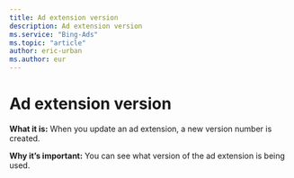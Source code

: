 ```yaml
---
title: Ad extension version
description: Ad extension version
ms.service: "Bing-Ads"
ms.topic: "article"
author: eric-urban
ms.author: eur
---
```


# Ad extension version

**What it is:**  When you update an ad extension, a new version number is created.

**Why it’s important:** You can see what version of the ad extension is being used.


